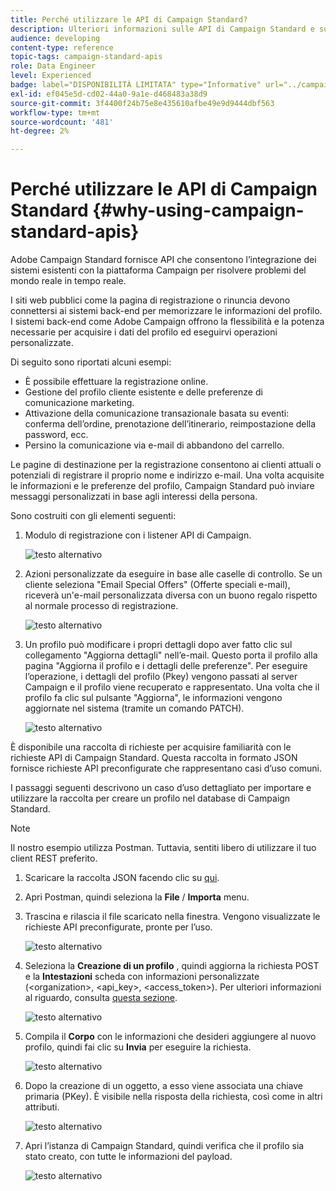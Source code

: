 ```yaml
---
title: Perché utilizzare le API di Campaign Standard?
description: Ulteriori informazioni sulle API di Campaign Standard e sui motivi del loro utilizzo.
audience: developing
content-type: reference
topic-tags: campaign-standard-apis
role: Data Engineer
level: Experienced
badge: label="DISPONIBILITÀ LIMITATA" type="Informative" url="../campaign-standard-migration-home.md" tooltip="Limitato agli utenti Campaign Standard migrati"
exl-id: ef045e5d-cd02-44a0-9a1e-d468483a38d9
source-git-commit: 3f4400f24b75e8e435610afbe49e9d9444dbf563
workflow-type: tm+mt
source-wordcount: '481'
ht-degree: 2%

---
```


# Perché utilizzare le API di Campaign Standard {#why-using-campaign-standard-apis}

Adobe Campaign Standard fornisce API che consentono l’integrazione dei sistemi esistenti con la piattaforma Campaign per risolvere problemi del mondo reale in tempo reale.

I siti web pubblici come la pagina di registrazione o rinuncia devono connettersi ai sistemi back-end per memorizzare le informazioni del profilo. I sistemi back-end come Adobe Campaign offrono la flessibilità e la potenza necessarie per acquisire i dati del profilo ed eseguirvi operazioni personalizzate.

Di seguito sono riportati alcuni esempi:

* È possibile effettuare la registrazione online.
* Gestione del profilo cliente esistente e delle preferenze di comunicazione marketing.
* Attivazione della comunicazione transazionale basata su eventi: conferma dell’ordine, prenotazione dell’itinerario, reimpostazione della password, ecc.
* Persino la comunicazione via e-mail di abbandono del carrello.

Le pagine di destinazione per la registrazione consentono ai clienti attuali o potenziali di registrare il proprio nome e indirizzo e-mail. Una volta acquisite le informazioni e le preferenze del profilo, Campaign Standard può inviare messaggi personalizzati in base agli interessi della persona.

Sono costruiti con gli elementi seguenti:

1. Modulo di registrazione con i listener API di Campaign.

   ![testo alternativo](assets/apis_uc1.png)

1. Azioni personalizzate da eseguire in base alle caselle di controllo. Se un cliente seleziona &quot;Email Special Offers&quot; (Offerte speciali e-mail), riceverà un&#39;e-mail personalizzata diversa con un buono regalo rispetto al normale processo di registrazione.

   ![testo alternativo](assets/apis_uc2.png)

1. Un profilo può modificare i propri dettagli dopo aver fatto clic sul collegamento &quot;Aggiorna dettagli&quot; nell’e-mail. Questo porta il profilo alla pagina &quot;Aggiorna il profilo e i dettagli delle preferenze&quot;. Per eseguire l’operazione, i dettagli del profilo (Pkey) vengono passati al server Campaign e il profilo viene recuperato e rappresentato. Una volta che il profilo fa clic sul pulsante &quot;Aggiorna&quot;, le informazioni vengono aggiornate nel sistema (tramite un comando PATCH).

   ![testo alternativo](assets/apis_uc3.png)

È disponibile una raccolta di richieste per acquisire familiarità con le richieste API di Campaign Standard. Questa raccolta in formato JSON fornisce richieste API preconfigurate che rappresentano casi d’uso comuni.

I passaggi seguenti descrivono un caso d’uso dettagliato per importare e utilizzare la raccolta per creare un profilo nel database di Campaign Standard.

>[!NOTE]
>
>Il nostro esempio utilizza Postman. Tuttavia, sentiti libero di utilizzare il tuo client REST preferito.

1. Scaricare la raccolta JSON facendo clic su [qui](https://helpx.adobe.com/content/dam/help/en/campaign/kb/working-with-acs-api/_jcr_content/main-pars/download_section/download-1/KB_postman_collection.json.zip).

1. Apri Postman, quindi seleziona la **File** / **Importa** menu.

1. Trascina e rilascia il file scaricato nella finestra. Vengono visualizzate le richieste API preconfigurate, pronte per l’uso.

   ![testo alternativo](assets/postman_collection.png)

1. Seleziona la **Creazione di un profilo** , quindi aggiorna la richiesta POST e la **Intestazioni** scheda con informazioni personalizzate (&lt;organization>, &lt;api_key>, &lt;access_token>). Per ulteriori informazioni al riguardo, consulta [questa sezione](setting-up-api-access.md).

   ![testo alternativo](assets/postman_uc1.png)

1. Compila il **Corpo** con le informazioni che desideri aggiungere al nuovo profilo, quindi fai clic su **Invia** per eseguire la richiesta.

   ![testo alternativo](assets/postman_uc2.png)

1. Dopo la creazione di un oggetto, a esso viene associata una chiave primaria (PKey). È visibile nella risposta della richiesta, così come in altri attributi.

   ![testo alternativo](assets/postman_uc3.png)

1. Apri l’istanza di Campaign Standard, quindi verifica che il profilo sia stato creato, con tutte le informazioni del payload.

   ![testo alternativo](assets/postman_uc4.png)
